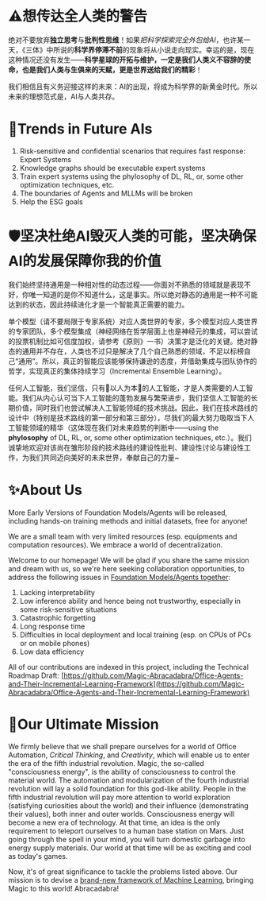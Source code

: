 # ⚠想传达全人类的警告
绝对不要放弃**独立思考**与**批判性思维**！如果*把科学探索完全外包给AI*，也许某一天，《三体》中所说的**科学界停滞不前**的现象将从小说走向现实。幸运的是，现在这种情况还没有发生——**科学星球的开拓与维护，一定是我们人类义不容辞的使命，也是我们人类与生俱来的天赋，更是世界送给我们的精彩**！

我们相信且有义务迎接这样的未来：AI的出现，将成为科学界的新黄金时代。所以未来的理想范式是，AI与人类共存。

# 🚀Trends in Future AIs
1. Risk-sensitive and confidential scenarios that requires fast response: Expert Systems
2. Knowledge graphs should be executable expert systems
3. Train expert systems using the phylosophy of DL, RL, or, some other optimization techniques, etc.
4. The boundaries of Agents and MLLMs will be broken
5. Help the ESG goals

# 🛡坚决杜绝AI毁灭人类的可能，坚决确保AI的发展保障你我的价值
我们始终坚持通用是一种相对性的动态过程——你面对不熟悉的领域就是表现不好，你唯一知道的是你不知道什么，这是事实。所以绝对静态的通用是一种不可能达到的状态，因此持续进化才是一个智能真正需要的能力。

单个模型（请不要局限于专家系统）对应人类世界的专家，多个模型对应人类世界的专家团队，多个模型集成（神经网络在哲学层面上也是神经元的集成，可以尝试的投票机制比如可信度加权，请参考《原则》一书）决策才是泛化的关键。绝对静态的通用并不存在，人类也不过只是解决了几个自己熟悉的领域，不足以标榜自己“通用”。所以，真正的智能应该能够保持谦逊的态度，并借助集成与团队协作的哲学，实现真正的集体持续学习（Incremental Ensemble Learning）。

任何人工智能，我们坚信，只有🍃以人为本🍃的人工智能，才是人类需要的人工智能。我们从内心认可当下人工智能的蓬勃发展与繁荣进步，我们坚信人工智能的长期价值，同时我们也尝试解决人工智能领域的技术挑战。因此，我们在技术路线的设计中（特别是技术路线的第一部分和第三部分），尽我们的最大努力吸取当下人工智能领域的精华（这体现在我们对未来趋势的判断中——using the **phylosophy** of DL, RL, or, some other optimization techniques, etc.）。我们诚挚地欢迎对该尚在雏形阶段的技术路线的建设性批判、建设性讨论与建设性工作，为我们共同迈向美好的未来世界，奉献自己的力量~

# ✨About Us
More Early Versions of Foundation Models/Agents will be released, including hands-on training methods and initial datasets, free for anyone!

We are a small team with very limited resources (esp. equipments and computation resources). We embrace a world of decentralization.

Welcome to our homepage! We will be glad if you share the same mission and dream with us, so we're here seeking collaboration opportunities, to address the following issues in [Foundation Models/Agents together](https://github.com/Magic-Abracadabra/Office-Agents-and-Their-Incremental-Learning-Framework):

1. Lacking interpretability
2. Low inference ability and hence being not trustworthy, especially in some risk-sensitive situations
3. Catastrophic forgetting
4. Long response time
5. Difficulties in local deployment and local training (esp. on CPUs of PCs or on mobile phones)
6. Low data efficiency

All of our contributions are indexed in this project, including the Technical Roadmap Draft:
[https://github.com/Magic-Abracadabra/Office-Agents-and-Their-Incremental-Learning-Framework](https://github.com/Magic-Abracadabra/Office-Agents-and-Their-Incremental-Learning-Framework)

# 🎯Our Ultimate Mission
We firmly believe that we shall prepare ourselves for a world of Office Automation, _Critical Thinking_, and _Creativity_, which will enable us to enter the era of the fifth industrial revolution. Magic, the so-called "consciousness energy", is the ability of consciousness to control the material world. The automation and modularization of the fourth industrial revolution will lay a solid foundation for this god-like ability. People in the fifth industrial revolution will pay more attention to world exploration (satisfying curiosities about the world) and their influence (demonstrating their values), both inner and outer worlds. Consciousness energy will become a new era of technology. At that time, an idea is the only requirement to teleport ourselves to a human base station on Mars. Just going through the spell in your mind, you will turn domestic garbage into energy supply materials. Our world at that time will be as exciting and cool as today's games.

Now, it's of great significance to tackle the problems listed above. Our mission is to devise a [brand-new framework of Machine Learning](https://github.com/Magic-Abracadabra/Office-Agents-and-Their-Incremental-Learning-Framework), bringing Magic to this world! Abracadabra!
